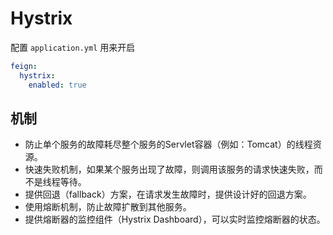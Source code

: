 # Hystrix

配置 `application.yml` 用来开启
``` yml
feign:
  hystrix:
    enabled: true
```

## 机制

- 防止单个服务的故障耗尽整个服务的Servlet容器（例如：Tomcat）的线程资源。
- 快速失败机制，如果某个服务出现了故障，则调用该服务的请求快速失败，而不是线程等待。
- 提供回退（fallback）方案，在请求发生故障时，提供设计好的回退方案。
- 使用熔断机制，防止故障扩散到其他服务。
- 提供熔断器的监控组件（Hystrix Dashboard），可以实时监控熔断器的状态。